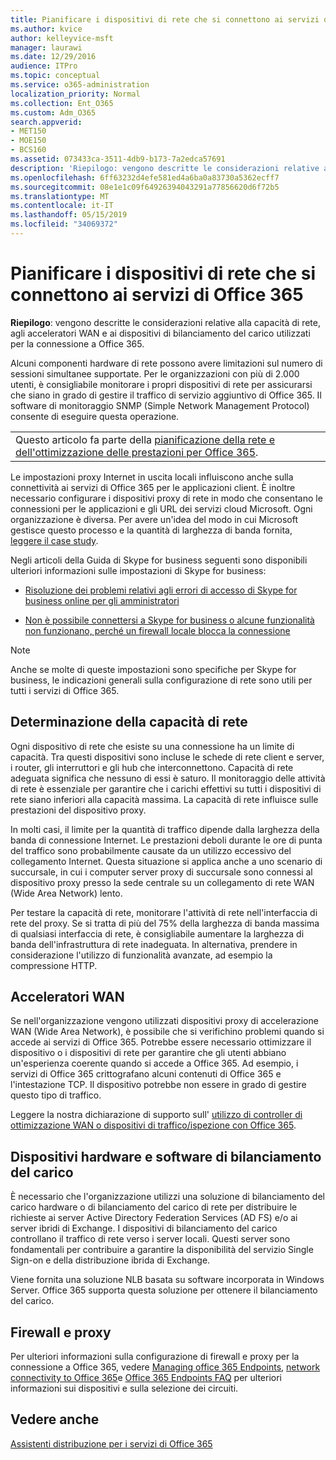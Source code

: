 ```yaml
---
title: Pianificare i dispositivi di rete che si connettono ai servizi di Office 365
ms.author: kvice
author: kelleyvice-msft
manager: laurawi
ms.date: 12/29/2016
audience: ITPro
ms.topic: conceptual
ms.service: o365-administration
localization_priority: Normal
ms.collection: Ent_O365
ms.custom: Adm_O365
search.appverid:
- MET150
- MOE150
- BCS160
ms.assetid: 073433ca-3511-4db9-b173-7a2edca57691
description: 'Riepilogo: vengono descritte le considerazioni relative alla capacità di rete, agli acceleratori WAN e ai dispositivi di bilanciamento del carico utilizzati per la connessione a Office 365.'
ms.openlocfilehash: 6ff63232d4efe581ed4a6ba0a83730a5362ecff7
ms.sourcegitcommit: 08e1e1c09f64926394043291a77856620d6f72b5
ms.translationtype: MT
ms.contentlocale: it-IT
ms.lasthandoff: 05/15/2019
ms.locfileid: "34069372"
---
```

# <a name="plan-for-network-devices-that-connect-to-office-365-services"></a>Pianificare i dispositivi di rete che si connettono ai servizi di Office 365

 **Riepilogo**: vengono descritte le considerazioni relative alla capacità di rete, agli acceleratori WAN e ai dispositivi di bilanciamento del carico utilizzati per la connessione a Office 365.
  
Alcuni componenti hardware di rete possono avere limitazioni sul numero di sessioni simultanee supportate. Per le organizzazioni con più di 2.000 utenti, è consigliabile monitorare i propri dispositivi di rete per assicurarsi che siano in grado di gestire il traffico di servizio aggiuntivo di Office 365. Il software di monitoraggio SNMP (Simple Network Management Protocol) consente di eseguire questa operazione.

||
|:-----|
| Questo articolo fa parte della [pianificazione della rete e dell'ottimizzazione delle prestazioni per Office 365](https://aka.ms/tune).|

Le impostazioni proxy Internet in uscita locali influiscono anche sulla connettività ai servizi di Office 365 per le applicazioni client. È inoltre necessario configurare i dispositivi proxy di rete in modo che consentano le connessioni per le applicazioni e gli URL dei servizi cloud Microsoft. Ogni organizzazione è diversa. Per avere un'idea del modo in cui Microsoft gestisce questo processo e la quantità di larghezza di banda fornita, [leggere il case study](https://www.microsoft.com/itshowcase/Article/Content/631/Optimizing-network-performance-for-Microsoft-Office-365).
  
Negli articoli della Guida di Skype for business seguenti sono disponibili ulteriori informazioni sulle impostazioni di Skype for business:
  
- [Risoluzione dei problemi relativi agli errori di accesso di Skype for business online per gli amministratori](https://docs.microsoft.com/skypeforbusiness/set-up-skype-for-business-online/troubleshooting-sign-in-errors-for-admins)

- [Non è possibile connettersi a Skype for business o alcune funzionalità non funzionano, perché un firewall locale blocca la connessione](https://go.microsoft.com/fwlink/p/?LinkID=243625)

> [!NOTE]
> Anche se molte di queste impostazioni sono specifiche per Skype for business, le indicazioni generali sulla configurazione di rete sono utili per tutti i servizi di Office 365.
  
## <a name="determining-network-capacity"></a>Determinazione della capacità di rete

Ogni dispositivo di rete che esiste su una connessione ha un limite di capacità. Tra questi dispositivi sono incluse le schede di rete client e server, i router, gli interruttori e gli hub che interconnettono. Capacità di rete adeguata significa che nessuno di essi è saturo. Il monitoraggio delle attività di rete è essenziale per garantire che i carichi effettivi su tutti i dispositivi di rete siano inferiori alla capacità massima. La capacità di rete influisce sulle prestazioni del dispositivo proxy.
  
In molti casi, il limite per la quantità di traffico dipende dalla larghezza della banda di connessione Internet. Le prestazioni deboli durante le ore di punta del traffico sono probabilmente causate da un utilizzo eccessivo del collegamento Internet. Questa situazione si applica anche a uno scenario di succursale, in cui i computer server proxy di succursale sono connessi al dispositivo proxy presso la sede centrale su un collegamento di rete WAN (Wide Area Network) lento.
  
Per testare la capacità di rete, monitorare l'attività di rete nell'interfaccia di rete del proxy. Se si tratta di più del 75% della larghezza di banda massima di qualsiasi interfaccia di rete, è consigliabile aumentare la larghezza di banda dell'infrastruttura di rete inadeguata. In alternativa, prendere in considerazione l'utilizzo di funzionalità avanzate, ad esempio la compressione HTTP.
  
## <a name="wan-accelerators"></a>Acceleratori WAN

Se nell'organizzazione vengono utilizzati dispositivi proxy di accelerazione WAN (Wide Area Network), è possibile che si verifichino problemi quando si accede ai servizi di Office 365. Potrebbe essere necessario ottimizzare il dispositivo o i dispositivi di rete per garantire che gli utenti abbiano un'esperienza coerente quando si accede a Office 365. Ad esempio, i servizi di Office 365 crittografano alcuni contenuti di Office 365 e l'intestazione TCP. Il dispositivo potrebbe non essere in grado di gestire questo tipo di traffico.
  
Leggere la nostra dichiarazione di supporto sull' [utilizzo di controller di ottimizzazione WAN o dispositivi di traffico/ispezione con Office 365](https://support.microsoft.com/kb/2690045).
  
## <a name="hardware-and-software-load-balancing-devices"></a>Dispositivi hardware e software di bilanciamento del carico

È necessario che l'organizzazione utilizzi una soluzione di bilanciamento del carico hardware o di bilanciamento del carico di rete per distribuire le richieste ai server Active Directory Federation Services (AD FS) e/o ai server ibridi di Exchange. I dispositivi di bilanciamento del carico controllano il traffico di rete verso i server locali. Questi server sono fondamentali per contribuire a garantire la disponibilità del servizio Single Sign-on e della distribuzione ibrida di Exchange.
  
Viene fornita una soluzione NLB basata su software incorporata in Windows Server. Office 365 supporta questa soluzione per ottenere il bilanciamento del carico.
  
## <a name="firewalls-and-proxies"></a>Firewall e proxy

Per ulteriori informazioni sulla configurazione di firewall e proxy per la connessione a Office 365, vedere [Managing office 365 Endpoints](https://support.office.com/article/99cab9d4-ef59-4207-9f2b-3728eb46bf9a), [network connectivity to Office 365](network-connectivity.md)e [Office 365 Endpoints FAQ](https://support.office.com/article/d4088321-1c89-4b96-9c99-54c75cae2e6d) per ulteriori informazioni sui dispositivi e sulla selezione dei circuiti.
  
## <a name="see-also"></a>Vedere anche

[Assistenti distribuzione per i servizi di Office 365](deployment-advisors-for-office-365.md)
